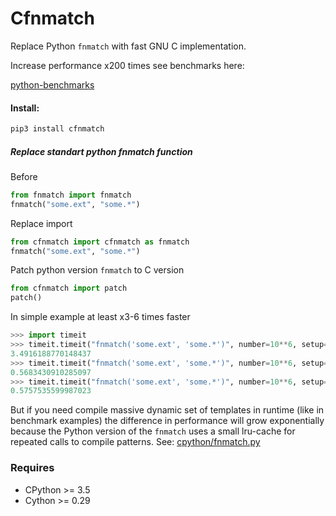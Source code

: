 # Cfnmatch
Replace Python `fnmatch` with fast GNU C implementation.

Increase performance x200 times see benchmarks here: 

[python-benchmarks][https://github.com/an-death/domain-match/tree/master/python]


[https://github.com/an-death/domain-match/tree/master/python]: python-benchmarks


#### Install:
```bash
pip3 install cfnmatch
```

##### Replace standart python fnmatch function
Before
```python
from fnmatch import fnmatch
fnmatch("some.ext", "some.*")
```
Replace import
```python
from cfnmatch import cfnmatch as fnmatch
fnmatch("some.ext", "some.*")
```
Patch python version `fnmatch` to C version

```python
from cfnmatch import patch
patch()
```

In simple example at least x3-6 times faster
```python
>>> import timeit 
>>> timeit.timeit("fnmatch('some.ext', 'some.*')", number=10**6, setup='from fnmatch import fnmatch')
3.4916188770148437
>>> timeit.timeit("fnmatch('some.ext', 'some.*')", number=10**6, setup='from cfnmatch import cfnmatch as fnmatch')
0.5683430910285097
>>> timeit.timeit("fnmatch('some.ext', 'some.*')", number=10**6, setup='from fnmatch import fnmatch; from cfnmatch import patch; patch()')
0.5757535599987023
```

But if you need compile massive dynamic set of templates in runtime
(like in benchmark examples) the difference in performance will grow exponentially
 because the Python version of the `fnmatch` uses a small lru-cache for
 repeated calls to compile patterns. See: 
 [cpython/fnmatch.py][https://github.com/python/cpython/blob/3.8/Lib/fnmatch.py#L38]
 
[https://github.com/python/cpython/blob/3.8/Lib/fnmatch.py#L38]: cpython/fnmatch.py

### Requires

- CPython >= 3.5
- Cython  >= 0.29